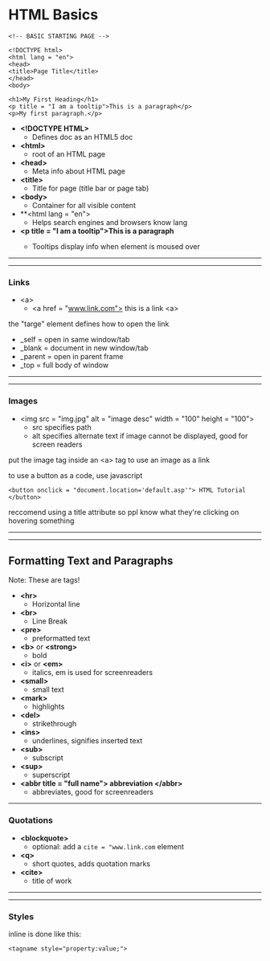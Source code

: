 # HTML Basics

```
<!-- BASIC STARTING PAGE -->

<!DOCTYPE html>
<html lang = "en">
<head>
<title>Page Title</title>
</head>
<body>

<h1>My First Heading</h1>
<p title = "I am a tooltip">This is a paragraph</p>
<p>My first paragraph.</p>
```
- **\<!DOCTYPE HTML>**
    - Defines doc as an HTML5 doc
- **\<html>**
    - root of an HTML page
- **\<head>**
    - Meta info about HTML page
- **\<title>**
    - Title for page (title bar or page tab)
- **\<body>**
    - Container for all visible content
- **\<html lang = "en">
    - Helps search engines and browsers know lang
- **\<p title = "I am a tooltip">This is a paragraph</p>**
    - Tooltips display info when element is moused over
---
---
### **Links**
- \<a>
    - \<a href = "www.link.com"> this is a link \<a>

the "targe" element defines how to open the link
- _self = open in same window/tab
- _blank = document in new window/tab
- _parent = open in parent frame
- _top = full body of window
---
---
### **Images**
- \<img src =  "img.jpg" alt = "image desc" width = "100" height = "100">
    - src specifies path
    - alt specifies alternate text if image cannot be displayed, good for screen readers

put the image tag inside an \<a> tag to use an image as a link

to use a button as a code, use javascript
```
<button onclick = "document.location='default.asp'"> HTML Tutorial </button>
```
reccomend using a title attribute so ppl know what they're clicking on hovering something

---
---
## **Formatting Text and Paragraphs**
Note: These are tags!
- **\<hr>**
    - Horizontal line
- **\<br>**
    - Line Break
- **\<pre>**
    - preformatted text
- **\<b>** or **\<strong>**
    - bold
- **\<i>** or **\<em>**
    - italics, em is used for screenreaders
- **\<small>**
    - small text
- **\<mark>**
    - highlights
- **\<del>**
    - strikethrough
- **\<ins>**
    - underlines, signifies inserted text
- **\<sub>**
    - subscript
- **\<sup>**
    - superscript
- **\<abbr title = "full name"> abbreviation \</abbr>**
    - abbreviates, good for screenreaders

---
### **Quotations**
- **\<blockquote>**
    - optional: add a ``cite = "www.link.com`` element
- **\<q>**
    - short quotes, adds quotation marks
- **\<cite>**
    - title of work





---
--- 
### **Styles**
inline is done like this:
```
<tagname style="property:value;">
```

